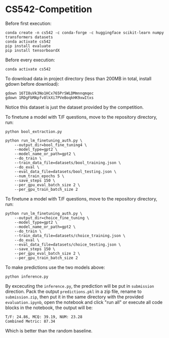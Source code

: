 # CS542-Competition

Before first execution:

```
conda create -n cs542 -c conda-forge -c huggingface scikit-learn numpy transformers datasets
conda activate cs542
pip install evaluate
pip install tensorboardX
```

Before every execution:

```
conda activate cs542
```

To download data in project directory (less than 200MB in total, install gdown before download):

```
gdown 16TI8uVk3No1HCx765PrSWLDMmnnqmqec
gdown 1RDgFbMApfv8lkXi7PVeBoqkHK9xwItxs
```
Notice this dataset is just the dataset provided by the competition.

To finetune a model with T/F questions, move to the repository directory, run:

```
python bool_extraction.py

python run_lm_finetuning_auth.py \
    --output_dir=bool_fine_tuning4 \
    --model_type=gpt2 \
    --model_name_or_path=gpt2 \
    --do_train \
    --train_data_file=datasets/bool_training.json \
    --do_eval \
    --eval_data_file=datasets/bool_testing.json \
    --num_train_epochs 5 \
    --save_steps 150 \
    --per_gpu_eval_batch_size 2 \
    --per_gpu_train_batch_size 2
```
To finetune a model with T/F questions, move to the repository directory, run:

```
python run_lm_finetuning_auth.py \
    --output_dir=choice_fine_tuning \
    --model_type=gpt2 \
    --model_name_or_path=gpt2 \
    --do_train \
    --train_data_file=datasets/choice_training.json \
    --do_eval \
    --eval_data_file=datasets/choice_testing.json \
    --save_steps 150 \
    --per_gpu_eval_batch_size 2 \
    --per_gpu_train_batch_size 2
```
To make predictions use the two models above:

```
python inference.py
```
By excecuting the `inference.py`, the prediction will be put in `submission` direction. Pack the output `predictions.pkl` in a zip file, rename to `submission.zip`, then put it in the same directory with the provided `evaluation.ipynb`, open the notebook and click "run all" or execute all code blocks in the notebook, the output will be:

```
T/F: 24.86, MCQ: 39.19, NUM: 23.28
Combined Metric: 87.34
```

Which is better than the random baseline.
